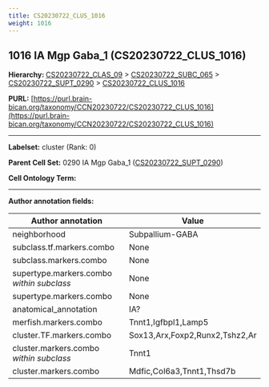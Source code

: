 ```yaml
---
title: CS20230722_CLUS_1016
weight: 1016
---
```

## 1016 IA Mgp Gaba_1 (CS20230722_CLUS_1016)
<b>Hierarchy: </b>
[CS20230722_CLAS_09](../CS20230722_CLAS_09) >
[CS20230722_SUBC_065](../CS20230722_SUBC_065) >
[CS20230722_SUPT_0290](../CS20230722_SUPT_0290) >
[CS20230722_CLUS_1016](../CS20230722_CLUS_1016)

**PURL:** [https://purl.brain-bican.org/taxonomy/CCN20230722/CS20230722_CLUS_1016](https://purl.brain-bican.org/taxonomy/CCN20230722/CS20230722_CLUS_1016)

---


**Labelset:** cluster (Rank: 0)

**Parent Cell Set:** 0290 IA Mgp Gaba_1 ([CS20230722_SUPT_0290](../CS20230722_SUPT_0290))



**Cell Ontology Term:** 

[MARKER GENES.]: #


---

[TRANSFERRED ANNOTATIONS.]: #


[AUTHOR ANNOTATION FIELDS.]: #


**Author annotation fields:**

| Author annotation | Value |
|-------------------|-------|
|neighborhood|Subpallium-GABA|
|subclass.tf.markers.combo|None|
|subclass.markers.combo|None|
|supertype.markers.combo _within subclass_|None|
|supertype.markers.combo|None|
|anatomical_annotation|IA?|
|merfish.markers.combo|Tnnt1,Igfbpl1,Lamp5|
|cluster.TF.markers.combo|Sox13,Arx,Foxp2,Runx2,Tshz2,Ar|
|cluster.markers.combo _within subclass_|Tnnt1|
|cluster.markers.combo|Mdfic,Col6a3,Tnnt1,Thsd7b|
